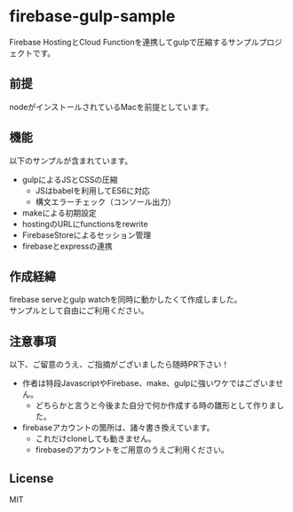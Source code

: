 # firebase-gulp-sample

Firebase HostingとCloud Functionを連携してgulpで圧縮するサンプルプロジェクトです。

## 前提

 nodeがインストールされているMacを前提としています。

## 機能

以下のサンプルが含まれています。

* gulpによるJSとCSSの圧縮
    * JSはbabelを利用してES6に対応
    * 構文エラーチェック（コンソール出力）
* makeによる初期設定
* hostingのURLにfunctionsをrewrite
* FirebaseStoreによるセッション管理
* firebaseとexpressの連携

## 作成経緯

firebase serveとgulp watchを同時に動かしたくて作成しました。  
サンプルとして自由にご利用ください。

## 注意事項

以下、ご留意のうえ、ご指摘がございましたら随時PR下さい！

* 作者は特段JavascriptやFirebase、make、gulpに強いワケではございません。
    * どちらかと言うと今後また自分で何か作成する時の雛形として作りました。
* firebaseアカウントの箇所は、諸々書き換えています。
    * これだけcloneしても動きません。
    * firebaseのアカウントをご用意のうえご利用ください。

## License

MIT